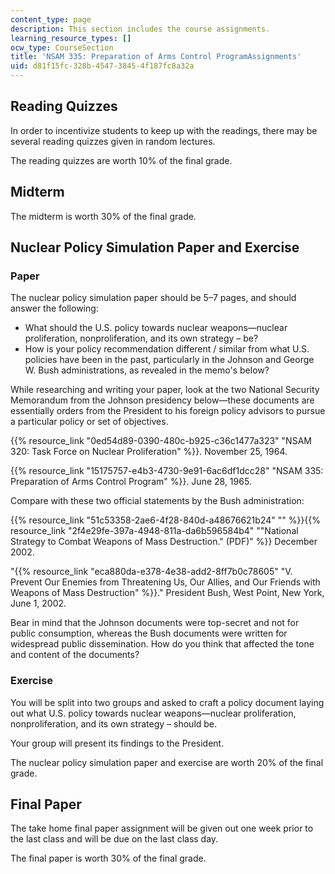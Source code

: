 ```yaml
---
content_type: page
description: This section includes the course assignments.
learning_resource_types: []
ocw_type: CourseSection
title: 'NSAM 335: Preparation of Arms Control ProgramAssignments'
uid: d81f15fc-328b-4547-3845-4f187fc8a32a
---
```


Reading Quizzes
---------------

In order to incentivize students to keep up with the readings, there may be several reading quizzes given in random lectures.

The reading quizzes are worth 10% of the final grade.

Midterm
-------

The midterm is worth 30% of the final grade.

Nuclear Policy Simulation Paper and Exercise
--------------------------------------------

### Paper

The nuclear policy simulation paper should be 5–7 pages, and should answer the following:

*   What should the U.S. policy towards nuclear weapons—nuclear proliferation, nonproliferation, and its own strategy – be?
*   How is your policy recommendation different / similar from what U.S. policies have been in the past, particularly in the Johnson and George W. Bush administrations, as revealed in the memo's below?

While researching and writing your paper, look at the two National Security Memorandum from the Johnson presidency below—these documents are essentially orders from the President to his foreign policy advisors to pursue a particular policy or set of objectives.

{{% resource_link "0ed54d89-0390-480c-b925-c36c1477a323" "NSAM 320: Task Force on Nuclear Proliferation" %}}. November 25, 1964.

{{% resource_link "15175757-e4b3-4730-9e91-6ac6df1dcc28" "NSAM 335: Preparation of Arms Control Program" %}}. June 28, 1965.

Compare with these two official statements by the Bush administration:

{{% resource_link "51c53358-2ae6-4f28-840d-a48676621b24" "" %}}{{% resource_link "2f4e29fe-397a-4948-811a-da6b596584b4" "\"National Strategy to Combat Weapons of Mass Destruction.\" (PDF)" %}} December 2002.

"{{% resource_link "eca880da-e378-4e38-add2-8ff7b0c78605" "V. Prevent Our Enemies from Threatening Us, Our Allies, and Our Friends with Weapons of Mass Destruction" %}}." President Bush, West Point, New York, June 1, 2002.

Bear in mind that the Johnson documents were top-secret and not for public consumption, whereas the Bush documents were written for widespread public dissemination. How do you think that affected the tone and content of the documents?

### Exercise

You will be split into two groups and asked to craft a policy document laying out what U.S. policy towards nuclear weapons—nuclear proliferation, nonproliferation, and its own strategy – should be.

Your group will present its findings to the President.

The nuclear policy simulation paper and exercise are worth 20% of the final grade.

Final Paper
-----------

The take home final paper assignment will be given out one week prior to the last class and will be due on the last class day.

The final paper is worth 30% of the final grade.